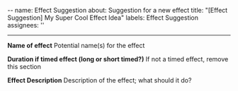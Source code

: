 --
name: Effect Suggestion
about: Suggestion for a new effect
title: "[Effect Suggestion] My Super Cool Effect Idea"
labels: Effect Suggestion
assignees: ''

---

<!--
**********************
** 🛑 !! STOP !! 🛑 **
**********************

Before continuing, ensure that:

1. You have already searched the "Issues" tab to ensure that someone has not already suggested the effect you have in mind
  - Search here: https://github.com/gta-chaos-mod/ChaosModV/issues
2. You have titled the suggestion correctly "[Effect Suggestion] Some Effect Name" (please replace "My Super Cool Effect Idea" with the name of your effect)
-->

**Name of effect**
Potential name(s) for the effect

**Duration if timed effect (long or short timed?)**
If not a timed effect, remove this section

**Effect Description**
Description of the effect; what should it do?
